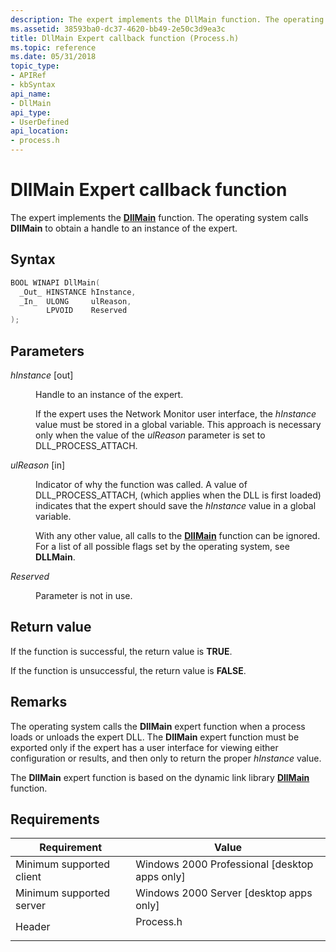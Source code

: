 ```yaml
---
description: The expert implements the DllMain function. The operating system calls DllMain to obtain a handle to an instance of the expert.
ms.assetid: 38593ba0-dc37-4620-bb49-2e50c3d9ea3c
title: DllMain Expert callback function (Process.h)
ms.topic: reference
ms.date: 05/31/2018
topic_type: 
- APIRef
- kbSyntax
api_name: 
- DllMain
api_type: 
- UserDefined
api_location: 
- process.h
---
```


# DllMain Expert callback function

The expert implements the [**DllMain**](/windows/desktop/Dlls/dllmain) function. The operating system calls **DllMain** to obtain a handle to an instance of the expert.

## Syntax


```C++
BOOL WINAPI DllMain(
  _Out_ HINSTANCE hInstance,
  _In_  ULONG     ulReason,
        LPVOID    Reserved
);
```



## Parameters

<dl> <dt>

*hInstance* \[out\]
</dt> <dd>

Handle to an instance of the expert.

If the expert uses the Network Monitor user interface, the *hInstance* value must be stored in a global variable. This approach is necessary only when the value of the *ulReason* parameter is set to DLL\_PROCESS\_ATTACH.

</dd> <dt>

*ulReason* \[in\]
</dt> <dd>

Indicator of why the function was called. A value of DLL\_PROCESS\_ATTACH, (which applies when the DLL is first loaded) indicates that the expert should save the *hInstance* value in a global variable.

With any other value, all calls to the [**DllMain**](/windows/desktop/Dlls/dllmain) function can be ignored. For a list of all possible flags set by the operating system, see **DLLMain**.

</dd> <dt>

*Reserved* 
</dt> <dd>

Parameter is not in use.

</dd> </dl>

## Return value

If the function is successful, the return value is **TRUE**.

If the function is unsuccessful, the return value is **FALSE**.

## Remarks

The operating system calls the **DllMain** expert function when a process loads or unloads the expert DLL. The **DllMain** expert function must be exported only if the expert has a user interface for viewing either configuration or results, and then only to return the proper *hInstance* value.

The **DllMain** expert function is based on the dynamic link library [**DllMain**](/windows/desktop/Dlls/dllmain) function.

## Requirements



| Requirement | Value |
|-------------------------------------|--------------------------------------------------------------------------------------|
| Minimum supported client<br/> | Windows 2000 Professional \[desktop apps only\]<br/>                           |
| Minimum supported server<br/> | Windows 2000 Server \[desktop apps only\]<br/>                                 |
| Header<br/>                   | <dl> <dt>Process.h</dt> </dl> |



 

